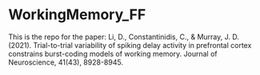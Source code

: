 # WorkingMemory_FF

This is the repo for the paper:
Li, D., Constantinidis, C., & Murray, J. D. (2021). Trial-to-trial variability of spiking delay activity in prefrontal cortex constrains burst-coding models of working memory. Journal of Neuroscience, 41(43), 8928-8945.


